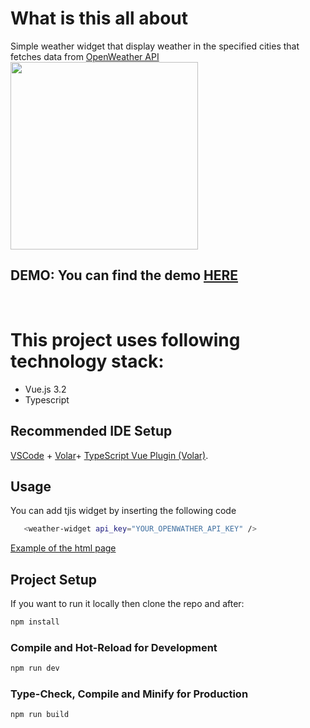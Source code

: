 # What is this all about

Simple weather widget that display weather in the specified cities that fetches data from [OpenWeather API](https://openweathermap.org/api)
<img src="https://github.com/tarassov/weather-widget/raw/master/weather-widget.gif" width="300">

## DEMO: You can find the demo [HERE](https://tarassov.github.io/weather-widget/)

&nbsp;

# This project uses following technology stack:

- Vue.js 3.2
- Typescript

## Recommended IDE Setup

[VSCode](https://code.visualstudio.com/) + [Volar](https://marketplace.visualstudio.com/items?itemName=Vue.volar)+ [TypeScript Vue Plugin (Volar)](https://marketplace.visualstudio.com/items?itemName=Vue.vscode-typescript-vue-plugin).

## Usage

You can add tjis widget by inserting the following code

```sh
   <weather-widget api_key="YOUR_OPENWATHER_API_KEY" />
```

[Example of the html page](https://github.com/tarassov/weather-widget/blob/master/example/index.html)

## Project Setup

If you want to run it locally then clone the repo and after:

```sh
npm install
```

### Compile and Hot-Reload for Development

```sh
npm run dev
```

### Type-Check, Compile and Minify for Production

```sh
npm run build
```
